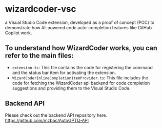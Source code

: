 # wizardcoder-vsc 
a Visual Studio Code extension, developed as a proof of concept (POC) to demonstrate how AI-powered code auto-completion features like GitHub Copilot work.


## To understand how WizardCoder works, you can refer to the main files:

- `extension.ts`: This file contains the code for registering the command and the status bar item for activating the extension.
- `WizardCoderInlineCompletionItemProvider.ts`: This file includes the code for fetching the WizardCoder api backend for code completion suggestions and providing them to the Visual Studio Code.

## Backend API

Please check out the backend API repository here. https://github.com/mzbac/AutoGPTQ-API